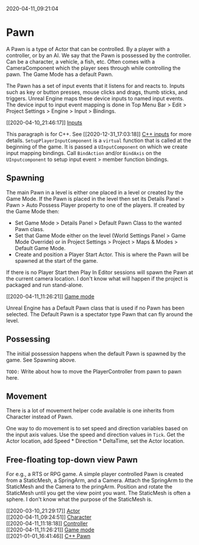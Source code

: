 2020-04-11_09:21:04

# Pawn

A Pawn is a type of Actor that can be controlled.
By a player with a controller, or by an AI.
We say that the Pawn is possessed by the controller.
Can be a character, a vehicle, a fish, etc.
Often comes with a CameraComponent which the player sees through while controlling the pawn.
The Game Mode has a default Pawn.

The Pawn has a set of input events that it listens for and reacts to.
Inputs such as key or button presses, mouse clicks and drags, thumb sticks, and triggers.
Unreal Engine maps these device inputs to named input events.
The device input to input event mapping is done in Top Menu Bar > Edit > Project Settings > Engine > Input > Bindings.

[[2020-04-10_21:46:17]] [Inputs](./Inputs.md)  

This paragraph is for C++.
See [[2020-12-31_17:03:18]] [C++ inputs](./C++%20inputs.md) for more details.
`SetupPlayerInputComponent` is a `virtual` function that is called at the beginning of the game.
It is passed a `UInputComponent` on which we create input mapping bindings.
Call `BindAction` and/or `BindAxis` on the `UInputcomponent` to setup input event > member function bindings.

## Spawning
The main Pawn in a level is either one placed in a level or created by the Game Mode.
If the Pawn is placed in the level then set its Details Panel > Pawn > Auto Possess Player property to one of the players.
If created by the Game Mode then:
- Set Game Mode > Details Panel > Default Pawn Class to the wanted Pawn class.
- Set that Game Mode either on the level (World Settings Panel > Game Mode Override) or in Project Settings > Project > Maps & Modes > Default Game Mode.
- Create and position a Player Start Actor. This is where the Pawn will be spawned at the start of the game.

If there is no Player Start then Play In Editor sessions will spawn the Pawn at the current camera location.
I don't know what will happen if the project is packaged and run stand-alone.

[[2020-04-11_11:26:21]] [Game mode](./Game%20mode.md)  

Unreal Engine has a Default Pawn class that is used if no Pawn has been selected.
The Default Pawn is a spectator type Pawn that can fly around the level.

## Possessing

The initial possession happens when the default Pawn is spawned by the game.
See Spawning above.

`TODO:` Write about how to move the PlayerController from pawn to pawn here.

## Movement

There is a lot of movement helper code available is one inherits from Character instead of Pawn.

One way to do movement is to set speed and direction variables based on the input axis values.
Use the speed and direction values in `Tick`.
Get the Actor location, add Speed * Direction * DeltaTime, set the Actor location.




## Free-floating top-down view Pawn

For e.g., a RTS or RPG game.
A simple player controlled Pawn is created from a StaticMesh, a SpringArm, and a Camera.
Attach the SpringArm to the StaticMesh and the Camera to the pringArm.
Position and rotate the StaticMesh until you get the view point you want.
The StaticMesh is often a sphere.
I don't know what the purpose of the StaticMesh is.

[[2020-03-10_21:29:17]] [Actor](Actor.md)  
[[2020-04-11_09:24:51]] [Character](./Character.md)  
[[2020-04-11_11:18:18]] [Controller](./Controller.md)  
[[2020-04-11_11:26:21]] [Game mode](./Game%20mode.md)  
[[2021-01-01_16:41:46]] [C++ Pawn](./C++%20Pawn.md)  